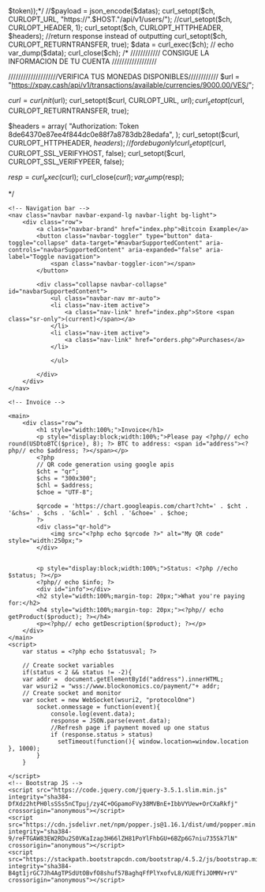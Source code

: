 <?php  


    define('host', 'production');


    if(host == 'development'){
       $HOST = 'test.xpay.cash';
    }elseif(host == 'production'){
       $HOST = 'xpay.cash';
    }

   // $email = "alexanderconmic@gmail.com";
    $token = "8de64370e87ee4f844dc0e88f7a8783db28edafa";
    $headers = array(
    'Authorization: Token 8de64370e87ee4f844dc0e88f7a8783db28edafa'
    );



    $ch = curl_init();

    /*$payload = json_encode(array(
    'token' => $token));*/
    //$payload = json_encode($datas);

    curl_setopt($ch, CURLOPT_URL, "https://".$HOST."/api/v1/users/");
    //curl_setopt($ch, CURLOPT_HEADER, 1);
    curl_setopt($ch, CURLOPT_HTTPHEADER, $headers);
    //return response instead of outputting
    curl_setopt($ch, CURLOPT_RETURNTRANSFER, true);
    $data = curl_exec($ch);


   // echo var_dump($data);




    curl_close($ch);









    /* 

//////////// CONSIGUE LA INFORMACION DE TU CUENTA //////////////////


<?php

$url = "https://xpay.cash/api/v1/users/";

$curl = curl_init($url);
curl_setopt($curl, CURLOPT_URL, $url);
curl_setopt($curl, CURLOPT_RETURNTRANSFER, true);

$headers = array(
   "Authorization: Token 8de64370e87ee4f844dc0e88f7a8783db28edafa",
);
curl_setopt($curl, CURLOPT_HTTPHEADER, $headers);
//for debug only!
curl_setopt($curl, CURLOPT_SSL_VERIFYHOST, false);
curl_setopt($curl, CURLOPT_SSL_VERIFYPEER, false);

$resp = curl_exec($curl);
curl_close($curl);
var_dump($resp);

?>


////////////////////VERIFICA TUS MONEDAS DISPONIBLES////////////
$url = "https://xpay.cash/api/v1/transactions/available/currencies/9000.00/VES/";

$curl = curl_init($url);
curl_setopt($curl, CURLOPT_URL, $url);
curl_setopt($curl, CURLOPT_RETURNTRANSFER, true);

$headers = array(
   "Authorization: Token 8de64370e87ee4f844dc0e88f7a8783db28edafa",
);
curl_setopt($curl, CURLOPT_HTTPHEADER, $headers);
//for debug only!
curl_setopt($curl, CURLOPT_SSL_VERIFYHOST, false);
curl_setopt($curl, CURLOPT_SSL_VERIFYPEER, false);

$resp = curl_exec($curl);
curl_close($curl);
var_dump($resp);




<?php
//////////////////CREAR FACTURA //////////////
$url = "https://xpay.cash/api/v1/transactions/create/";

$curl = curl_init($url);
curl_setopt($curl, CURLOPT_URL, $url);
curl_setopt($curl, CURLOPT_POST, true);
curl_setopt($curl, CURLOPT_RETURNTRANSFER, true);

$headers = array(
   "Content-Type: application/json",
   "cache-control: no-cache",
   "Authorization: Token 8de64370e87ee4f844dc0e88f7a8783db28edafa",
);
curl_setopt($curl, CURLOPT_HTTPHEADER, $headers);

$data = <<<DATA
{
        "src_currency": "BTC",
        "amount": 1,
        "exchange_id": 13,
        "tgt_currency": "VES",
        "callback": "https://localhost"
      }
DATA;

curl_setopt($curl, CURLOPT_POSTFIELDS, $data);

///////////////////////////////PASO 3//////////////////////
verificar las transacciones
$url = "https://xpay.cash/api/v1/transactions/396844/";

$curl = curl_init($url);
curl_setopt($curl, CURLOPT_URL, $url);
curl_setopt($curl, CURLOPT_POST, true);
curl_setopt($curl, CURLOPT_RETURNTRANSFER, true);

$headers = array(
   "Content-Type: application/json",
   "cache-control: no-cache",
   "Authorization: Token 8de64370e87ee4f844dc0e88f7a8783db28edafa",
);
curl_setopt($curl, CURLOPT_HTTPHEADER, $headers);



$data = <<<DATA
{
        "src_currency": "BTC",
        "amount": 1,
        "exchange_id": 13,
        "tgt_currency": "VES"
      }
DATA;

curl_setopt($curl, CURLOPT_POSTFIELDS, $data);

?>
*/





<!DOCTYPE html>
<html lang="en">
<head>
    <meta charset="UTF-8">
    <meta name="viewport" content="width=device-width, initial-scale=1.0">
    <title>Bitcoin store</title>
    <!-- Bootstrap -->
    <link rel="stylesheet" href="https://stackpath.bootstrapcdn.com/bootstrap/4.5.2/css/bootstrap.min.css" integrity="sha384-JcKb8q3iqJ61gNV9KGb8thSsNjpSL0n8PARn9HuZOnIxN0hoP+VmmDGMN5t9UJ0Z" crossorigin="anonymous">
    <!-- Custom CSS -->
    <link rel="stylesheet" href="css/style.css">
</head>
<body>

    <!-- Navigation bar -->
    <nav class="navbar navbar-expand-lg navbar-light bg-light">
        <div class="row">
            <a class="navbar-brand" href="index.php">Bitcoin Example</a>
            <button class="navbar-toggler" type="button" data-toggle="collapse" data-target="#navbarSupportedContent" aria-controls="navbarSupportedContent" aria-expanded="false" aria-label="Toggle navigation">
                <span class="navbar-toggler-icon"></span>
            </button>

            <div class="collapse navbar-collapse" id="navbarSupportedContent">
                <ul class="navbar-nav mr-auto">
                <li class="nav-item active">
                    <a class="nav-link" href="index.php">Store <span class="sr-only">(current)</span></a>
                </li>
                <li class="nav-item active">
                    <a class="nav-link" href="orders.php">Purchases</a>
                </li>
                
                </ul>
                
            </div>
        </div>
    </nav>

    <!-- Invoice -->
    
    <main>
        <div class="row">
            <h1 style="width:100%;">Invoice</h1>
            <p style="display:block;width:100%;">Please pay <?php// echo round(USDtoBTC($price), 8); ?> BTC to address: <span id="address"><?php// echo $address; ?></span></p>
            <?php
            // QR code generation using google apis
            $cht = "qr";
            $chs = "300x300";
            $chl = $address;
            $choe = "UTF-8";

            $qrcode = 'https://chart.googleapis.com/chart?cht=' . $cht . '&chs=' . $chs . '&chl=' . $chl . '&choe=' . $choe;
            ?>
            <div class="qr-hold">
                <img src="<?php echo $qrcode ?>" alt="My QR code" style="width:250px;">
            </div>
            
            
            <p style="display:block;width:100%;">Status: <?php //echo $status; ?></p>
            <?php// echo $info; ?>
            <div id="info"></div>
            <h2 style="width:100%;margin-top: 20px;">What you're paying for:</h2>
            <h4 style="width:100%;margin-top: 20px;"><?php// echo getProduct($product); ?></h4>
            <p><?php// echo getDescription($product); ?></p>
        </div>
    </main>
    <script>
        var status = <?php echo $statusval; ?>
        
        // Create socket variables
        if(status < 2 && status != -2){
        var addr =  document.getElementById("address").innerHTML;
        var wsuri2 = "wss://www.blockonomics.co/payment/"+ addr;
        // Create socket and monitor
        var socket = new WebSocket(wsuri2, "protocolOne")
            socket.onmessage = function(event){
                console.log(event.data);
                response = JSON.parse(event.data);
                //Refresh page if payment moved up one status
                if (response.status > status)
                  setTimeout(function(){ window.location=window.location }, 1000);
            }
        }
        
    </script>
    <!-- Bootstrap JS -->
    <script src="https://code.jquery.com/jquery-3.5.1.slim.min.js" integrity="sha384-DfXdz2htPH0lsSSs5nCTpuj/zy4C+OGpamoFVy38MVBnE+IbbVYUew+OrCXaRkfj" crossorigin="anonymous"></script>
    <script src="https://cdn.jsdelivr.net/npm/popper.js@1.16.1/dist/umd/popper.min.js" integrity="sha384-9/reFTGAW83EW2RDu2S0VKaIzap3H66lZH81PoYlFhbGU+6BZp6G7niu735Sk7lN" crossorigin="anonymous"></script>
    <script src="https://stackpath.bootstrapcdn.com/bootstrap/4.5.2/js/bootstrap.min.js" integrity="sha384-B4gt1jrGC7Jh4AgTPSdUtOBvfO8shuf57BaghqFfPlYxofvL8/KUEfYiJOMMV+rV" crossorigin="anonymous"></script>
</body>
</html>